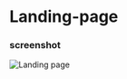 # Landing-page
### screenshot
![Landing page](https://github.com/Bhavani-Bolloju/Landing-page/assets/100474477/c998eddb-61bd-4e87-9763-4299d8a400fd)
